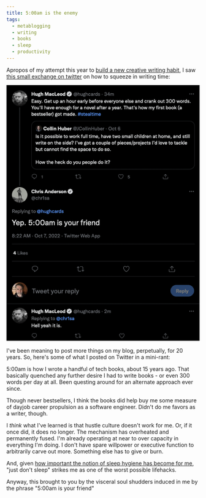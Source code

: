 ```yaml
---
title: 5:00am is the enemy
tags:
  - metablogging
  - writing
  - books
  - sleep
  - productivity
---
```


Apropos of my attempt this year to [build a new creative writing habit](https://blog.lmorchard.com/2022/04/20/building-a-new-creative-writing-habit/), I saw [this small exchange on twitter](https://twitter.com/hughcards/status/1578404925788364801) on how to squeeze in writing time:

!["5:00am is your friend"](Feem8XoaEAE2u-7.png)

I've been meaning to post more things on my blog, perpetually, for 20 years. So, here's some of what I posted on Twitter in a mini-rant:

5:00am is how I wrote a handful of tech books, about 15 years ago. That basically quenched any further desire I had to write books - or even 300 words per day at all. Been questing around for an alternate approach ever since.

Though never bestsellers, I think the books did help buy me some measure of dayjob career propulsion as a software engineer. Didn't do me favors as a writer, though.

I *think* what I've learned is that hustle culture doesn't work for me. Or, if it once did, it does no longer. The mechanism has overheated and permanently fused. I'm already operating at near to over capacity in everything I'm doing. I don't have spare willpower or executive function to arbitrarily carve out more. Something else has to give or burn.

And, given [how important the notion of sleep hygiene has become for me](https://blog.lmorchard.com/2004/12/03/if-you-snore-get-tested-for-sleep-apnea-now/), "just don't sleep" strikes me as one of the worst possible lifehacks.

Anyway, this brought to you by the visceral soul shudders induced in me by the phrase "5:00am is your friend"